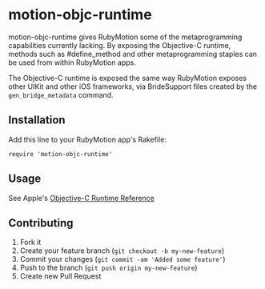 # motion-objc-runtime

motion-objc-runtime gives RubyMotion some of the metaprogramming
capabilities currently lacking. By exposing the Objective-C runtime,
methods such as #define_method and other metaprogramming staples can
be used from within RubyMotion apps.

The Objective-C runtime is exposed the same way RubyMotion exposes
other UIKit and other iOS frameworks, via BrideSupport files created
by the `gen_bridge_metadata` command.

## Installation

Add this line to your RubyMotion app's Rakefile:

    require 'motion-objc-runtime'

## Usage

See Apple's [Objective-C Runtime Reference](https://developer.apple.com/library/ios/documentation/Cocoa/Reference/ObjCRuntimeRef/Reference/reference.html)

## Contributing

1. Fork it
2. Create your feature branch (`git checkout -b my-new-feature`)
3. Commit your changes (`git commit -am 'Added some feature'`)
4. Push to the branch (`git push origin my-new-feature`)
5. Create new Pull Request
